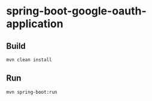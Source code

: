# spring-boot-google-oauth-application

## Build

```
mvn clean install
```


## Run

```
mvn spring-boot:run
```
